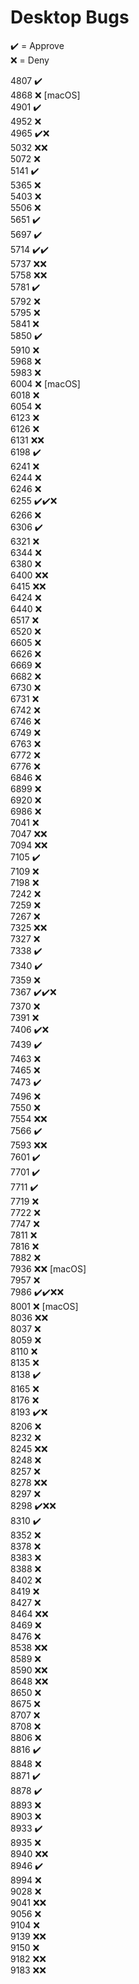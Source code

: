# Desktop Bugs

✔️ = Approve  
❌ = Deny

4807 ✔️  
4868 ❌ [macOS]  
4901 ✔️  
4952 ❌  
4965 ✔️❌  
5032 ❌❌  
5072 ❌  
5141 ✔️  
5365 ❌  
5403 ❌  
5506 ❌  
5651 ✔️  
5697 ✔️  
5714 ✔️✔️  
5737 ❌❌  
5758 ❌❌  
5781 ✔️  
5792 ❌  
5795 ❌  
5841 ❌  
5850 ✔️  
5910 ❌  
5968 ❌  
5983 ❌  
6004 ❌ [macOS]  
6018 ❌  
6054 ❌  
6123 ❌  
6126 ❌  
6131 ❌❌  
6198 ✔️  
6241 ❌  
6244 ❌  
6246 ❌  
6255 ✔️✔️❌  
6266 ❌  
6306 ✔️  
6321 ❌  
6344 ❌  
6380 ❌  
6400 ❌❌  
6415 ❌❌  
6424 ❌  
6440 ❌  
6517 ❌  
6520 ❌  
6605 ❌  
6626 ❌  
6669 ❌  
6682 ❌  
6730 ❌  
6731 ❌  
6742 ❌  
6746 ❌  
6749 ❌  
6763 ❌  
6772 ❌  
6776 ❌  
6846 ❌  
6899 ❌  
6920 ❌  
6986 ❌  
7041 ❌  
7047 ❌❌  
7094 ❌❌  
7105 ✔️  
7109 ❌  
7198 ❌  
7242 ❌  
7259 ❌  
7267 ❌  
7325 ❌❌  
7327 ❌  
7338 ✔️  
7340 ✔️  
7359 ❌  
7367 ✔️✔️❌  
7370 ❌  
7391 ❌  
7406 ✔️❌  
7439 ✔️  
7463 ❌  
7465 ❌  
7473 ✔️  
7496 ❌  
7550 ❌  
7554 ❌❌  
7566 ✔️  
7593 ❌❌  
7601 ✔️  
7701 ✔️  
7711 ✔️  
7719 ❌  
7722 ❌  
7747 ❌  
7811 ❌  
7816 ❌  
7882 ❌  
7936 ❌❌ [macOS]  
7957 ❌  
7986 ✔️✔️❌❌  
8001 ❌ [macOS]  
8036 ❌❌  
8037 ❌  
8059 ❌  
8110 ❌  
8135 ❌  
8138 ✔️  
8165 ❌  
8176 ❌  
8193 ✔️❌  
8206 ❌  
8232 ❌  
8245 ❌❌  
8248 ❌  
8257 ❌  
8278 ❌❌  
8297 ❌  
8298 ✔️❌❌  
8310 ✔️  
8352 ❌  
8378 ❌  
8383 ❌  
8388 ❌  
8402 ❌  
8419 ❌  
8427 ❌  
8464 ❌❌  
8469 ❌  
8476 ❌  
8538 ❌❌  
8589 ❌  
8590 ❌❌  
8648 ❌❌  
8650 ❌  
8675 ❌  
8707 ❌  
8708 ❌  
8806 ❌  
8816 ✔️  
8848 ❌  
8871 ✔️  
8878 ✔️  
8893 ❌  
8903 ❌  
8933 ✔️  
8935 ❌  
8940 ❌❌  
8946 ✔️  
8994 ❌  
9028 ❌  
9041 ❌❌  
9056 ❌  
9104 ❌  
9139 ❌❌  
9150 ❌  
9182 ❌❌  
9183 ❌❌
